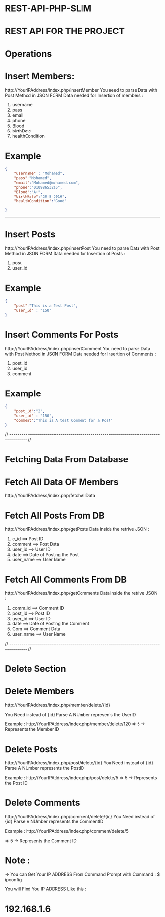 # REST-API-PHP-SLIM


# REST API FOR THE PROJECT 

# Operations

# Insert Members:

http://YourIPAddress/index.php/insertMember
You need to parse Data with Post Method in JSON FORM
Data needed for Insertion of members :

1. username 
2. pass
3. email 
4. phone 
5. Blood
6. birthDate
7. healthCondition



# Example
```JSON
{
    "username" : "Mohamed",
    "pass":"Mohamed",
    "email":"Mohamed@mohamed.com",
    "phone":"01098653265", 
    "Blood":"A+",
    "birthDate":"28-5-2016",
    "healthCondition":"Good"
   
}
```

---------------------------------------------------------------------------------------------------

# Insert Posts
http://YourIPAddress/index.php/insertPost
You need to parse Data with Post Method in JSON FORM
Data needed for Insertion of Posts :

1. post
2. user_id

# Example 
```JSON
{
    "post":"This is a Test Post",
    "user_id" : "150"
}
```

# Insert Comments For Posts 
http://YourIPAddress/index.php/insertComment
You need to parse Data with Post Method in JSON FORM
Data needed for Insertion of Comments :

1. post_id
2. user_id 
3. comment

# Example 
```JSON
{
    "post_id":"2",
    "user_id" : "150",
    "comment":"This is A test Comment for a Post"
}
```

// --------------------------------------------------------------------------------------- //

# Fetching Data From Database 

# Fetch All Data OF Members 
http://YourIPAddress/index.php/fetchAllData


# Fetch All Posts From DB 
http://YourIPAddress/index.php/getPosts
Data inside the retrive JSON : 

1. c_id ==> Post ID 
2. comment ==> Post Data 
3. user_id ==> User ID 
4. date ==> Date of Posting the Post 
5. user_name ==> User Name 




# Fetch All Comments From DB 
http://YourIPAddress/index.php/getComments
Data inside the retrive JSON : 

1. comm_id ==> Comment ID 
2. post_id ==> Post ID 
3. user_id ==> User ID 
4. date ==> Date of Posting the Comment
5. Com ==> Comment Data
6. user_name ==> User Name 


// --------------------------------------------------------------------------------------- //

# Delete Section 

# Delete Members
http://YourIPAddress/index.php/member/delete/{id}

You Need instead of {id} Parse A NUmber represents the UserID 

Example : http://YourIPAddress/index.php/member/delete/120
=> 5 -> Represents the Member ID
# Delete Posts

http://YourIPAddress/index.php/post/delete/{id}
You Need instead of {id} Parse A NUmber represents the PostID 

Example : http://YourIPAddress/index.php/post/delete/5
=> 5 -> Represents the Post ID

# Delete Comments
http://YourIPAddress/index.php/comment/delete/{id}
You Need instead of {id} Parse A NUmber represents the CommentID 

Example : http://YourIPAddress/index.php/comment/delete/5

=> 5 -> Represents the Comment ID



# Note : 

-> You can Get Your IP ADDRESS From Command Prompt with Command : 
$ ipconfig 

You will Find You IP ADDRESS Like this : 
# 192.168.1.6























